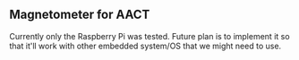 ## Magnetometer for AACT

Currently only the Raspberry Pi was tested. Future plan is to implement it so that it'll work with other embedded system/OS that we might need to use.  
